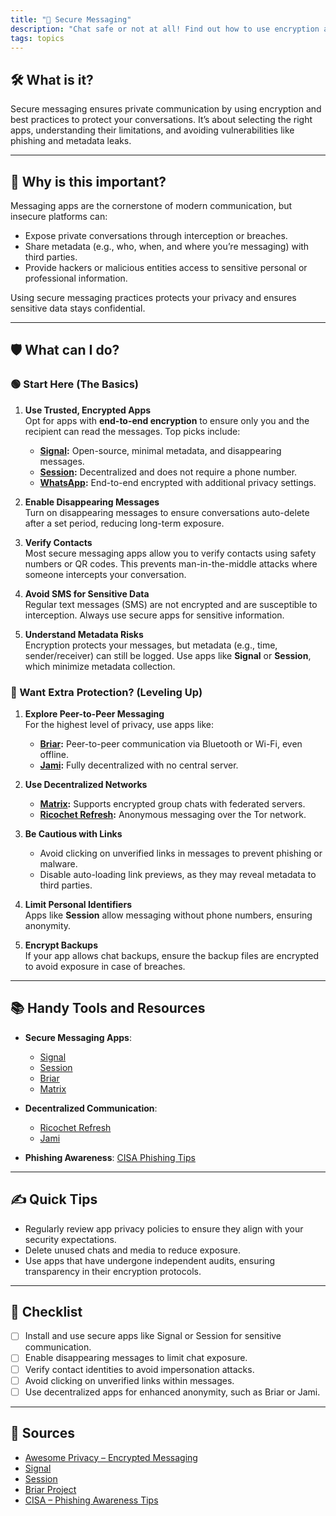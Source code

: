 ```yaml
---
title: "📩 Secure Messaging"
description: "Chat safe or not at all! Find out how to use encryption and avoid common pitfalls in digital communication."
tags: topics
---
```


## 🛠️ What is it?

Secure messaging ensures private communication by using encryption and best practices to protect your conversations. It’s about selecting the right apps, understanding their limitations, and avoiding vulnerabilities like phishing and metadata leaks.

---

## 🚨 Why is this important?

Messaging apps are the cornerstone of modern communication, but insecure platforms can:  
- Expose private conversations through interception or breaches.  
- Share metadata (e.g., who, when, and where you’re messaging) with third parties.  
- Provide hackers or malicious entities access to sensitive personal or professional information.  

Using secure messaging practices protects your privacy and ensures sensitive data stays confidential.

---

## 🛡️ What can I do?

### 🟢 Start Here (The Basics)

1. **Use Trusted, Encrypted Apps**  
   Opt for apps with **end-to-end encryption** to ensure only you and the recipient can read the messages. Top picks include:  
   - **[Signal](https://signal.org):** Open-source, minimal metadata, and disappearing messages.  
   - **[Session](https://getsession.org):** Decentralized and does not require a phone number.  
   - **[WhatsApp](https://www.whatsapp.com):** End-to-end encrypted with additional privacy settings.

2. **Enable Disappearing Messages**  
   Turn on disappearing messages to ensure conversations auto-delete after a set period, reducing long-term exposure.  

3. **Verify Contacts**  
   Most secure messaging apps allow you to verify contacts using safety numbers or QR codes. This prevents man-in-the-middle attacks where someone intercepts your conversation.  

4. **Avoid SMS for Sensitive Data**  
   Regular text messages (SMS) are not encrypted and are susceptible to interception. Always use secure apps for sensitive information.  

5. **Understand Metadata Risks**  
   Encryption protects your messages, but metadata (e.g., time, sender/receiver) can still be logged. Use apps like **Signal** or **Session**, which minimize metadata collection.  

### 🔵 Want Extra Protection? (Leveling Up)

1. **Explore Peer-to-Peer Messaging**  
   For the highest level of privacy, use apps like:  
   - **[Briar](https://briarproject.org):** Peer-to-peer communication via Bluetooth or Wi-Fi, even offline.  
   - **[Jami](https://jami.net):** Fully decentralized with no central server.  

2. **Use Decentralized Networks**  
   - **[Matrix](https://matrix.org):** Supports encrypted group chats with federated servers.  
   - **[Ricochet Refresh](https://www.ricochetrefresh.net):** Anonymous messaging over the Tor network.  

3. **Be Cautious with Links**  
   - Avoid clicking on unverified links in messages to prevent phishing or malware.  
   - Disable auto-loading link previews, as they may reveal metadata to third parties.

4. **Limit Personal Identifiers**  
   Apps like **Session** allow messaging without phone numbers, ensuring anonymity.  

5. **Encrypt Backups**  
   If your app allows chat backups, ensure the backup files are encrypted to avoid exposure in case of breaches.

---

## 📚 Handy Tools and Resources

- **Secure Messaging Apps**:  
  - [Signal](https://signal.org)  
  - [Session](https://getsession.org)  
  - [Briar](https://briarproject.org)  
  - [Matrix](https://matrix.org)  

- **Decentralized Communication**:  
  - [Ricochet Refresh](https://www.ricochetrefresh.net)  
  - [Jami](https://jami.net)  

- **Phishing Awareness**: [CISA Phishing Tips](https://www.cisa.gov/phishing)  

---

## ✍️ Quick Tips

- Regularly review app privacy policies to ensure they align with your security expectations.  
- Delete unused chats and media to reduce exposure.  
- Use apps that have undergone independent audits, ensuring transparency in their encryption protocols.  

---

## 📝 Checklist

- [ ] Install and use secure apps like Signal or Session for sensitive communication.  
- [ ] Enable disappearing messages to limit chat exposure.  
- [ ] Verify contact identities to avoid impersonation attacks.  
- [ ] Avoid clicking on unverified links within messages.  
- [ ] Use decentralized apps for enhanced anonymity, such as Briar or Jami.  

---

## 📖 Sources

- [Awesome Privacy – Encrypted Messaging](https://awesome-privacy.xyz)  
- [Signal](https://signal.org)  
- [Session](https://getsession.org)  
- [Briar Project](https://briarproject.org)  
- [CISA – Phishing Awareness Tips](https://www.cisa.gov/phishing)  

